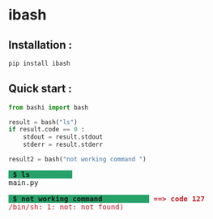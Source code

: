 # ibash


## Installation : 
```bash 
pip install ibash
```
## Quick start : 
```python 
from bashi import bash

result = bash("ls")
if result.code == 0 : 
    stdout = result.stdout 
    stderr = result.stderr

result2 = bash("not working command ")
```

<pre><span style="background-color:#26A269"><b> $ ls          </b></span>
main.py

<span style="background-color:#26A269"><b> $ not working command           </b></span><font color="#C01C28"><b> ==&gt; code 127</b></font>
<font color="#C01C28">/bin/sh: 1: not: not found)</font>
</pre>
